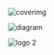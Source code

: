 ![coverimg](https://user-images.githubusercontent.com/110099889/233857537-6f760c6f-7d58-406b-a86c-9edc526b227a.jpg)

 
![diagram](https://user-images.githubusercontent.com/110099889/233857655-f85420c1-dde0-441b-977d-03c2cd307343.jpg)

![logo 2](https://user-images.githubusercontent.com/110099889/233857687-b319cfb5-1b52-4457-912a-7388ded552f7.png)
